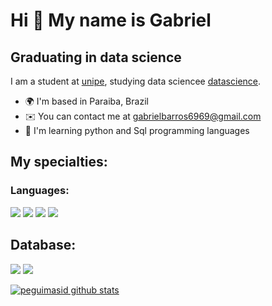 Hi 👋 My name is Gabriel
==========================

Graduating in data science
-----------------------------

I am a student at [unipe](https://www.unipe.edu.br/), studying data sciencee [datascience]((https://www.unipe.edu.br/graduacao/ciencia-de-dados/)).

* 🌍  I'm based in Paraiba, Brazil
* ✉️  You can contact me at [gabrielbarros6969@gmail.com](mailto:gabrielbarros6969@gmail.com)
* 🧠  I'm learning python and Sql programming languages

## My specialties:

### Languages: 
<img src="https://img.shields.io/badge/Python-3776AB?&style=for-the-badge&logo=python&logoColor=white"/> <img src="(https://img.shields.io/badge/Pandas-2C2D72?style=for-the-badge&logo=pandas&logoColor=white)https://img.shields.io/badge/Pandas-2C2D72?style=for-the-badge&logo=pandas&logoColor=white"/> <img src="https://img.shields.io/badge/Numpy-777BB4?style=for-the-badge&logo=numpy&logoColor=white"/> <img src="https://img.shields.io/badge/PLSQL-F80000?style=for-the-badge&logo=oracle&logoColor=black"/> 

## Database: 
<img src ="https://img.shields.io/badge/postgres-%23316192.svg?&style=for-the-badge&logo=postgresql&logoColor=white"/> <img src ="https://img.shields.io/badge/MySQL-005C84?style=for-the-badge&logo=mysql&logoColor=white"/>

[![peguimasid github stats](https://github-readme-stats.vercel.app/api?username=barrosgabriel04&show_icons=true&title_color=fff&icon_color=7159c1&text_color=f8f8f2&bg_color=171c24&count_private=true)](https://github.com/barrosgabriel04)



